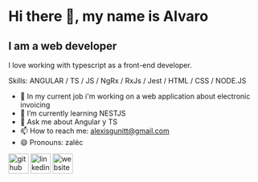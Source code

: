 <!--![I am a web developer](https://art.pixilart.com/9d54ee253ca2dec.gif)-->
# Hi there 👋, my name is Alvaro 
## I am a web developer

I love working with typescript as a front-end developer.

Skills: ANGULAR / TS / JS / NgRx / RxJs / Jest / HTML / CSS / NODE.JS

- 🔭 In my current job i'm working on a web application about electronic invoicing 
- 🌱 I’m currently learning NESTJS 
- 💬 Ask me about Angular y TS
- 📫 How to reach me: alexisgunitt@gmail.com 
- 😄 Pronouns: zaléc 


[<img src='https://cdn.jsdelivr.net/npm/simple-icons@3.0.1/icons/github.svg' alt='github' height='40'>](https://github.com/https://github.com/Zaleck-a/)   [<img src='https://cdn.jsdelivr.net/npm/simple-icons@3.0.1/icons/linkedin.svg' alt='linkedin' height='40'>](https://www.linkedin.com/in/https://www.linkedin.com/in/alexis-armendariz/) [<img src='https://cdn.jsdelivr.net/npm/simple-icons@3.0.1/icons/icloud.svg' alt='website' height='40'>](https://zalec.me/)  

